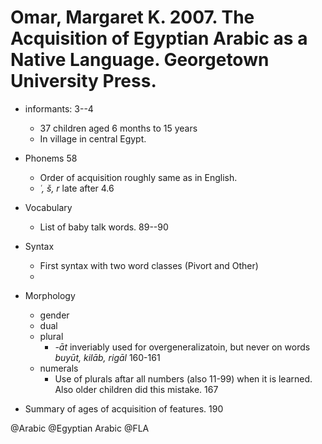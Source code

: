 # Omar, Margaret K. 2007. The Acquisition of Egyptian Arabic as a Native Language. Georgetown University Press.
 
- informants: 3--4
    - 37 children aged 6 months to 15 years
    - In village in central Egypt.

- Phonems 58
    - Order of acquisition roughly same as in English.
    - *ʿ, š, r* late after 4.6

- Vocabulary
    - List of baby talk words. 89--90

- Syntax
    - First syntax with two word classes (Pivort and Other)
    - 

- Morphology
    - gender
    - dual
    - plural
        - *-āt* inveriably used for overgeneralizatoin, but never on words *buyūt, kilāb, rigāl* 160-161 
    - numerals
        - Use of plurals aftar all numbers (also 11-99) when it is learned. Also older children did this mistake. 167

- Summary of ages of acquisition of features. 190

@Arabic
@Egyptian Arabic
@FLA
